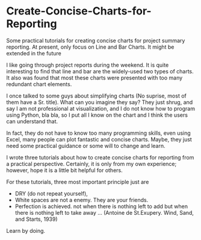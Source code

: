 # Create-Concise-Charts-for-Reporting

Some practical tutorials for creating concise charts for project summary reporting. 
At present, only focus on Line and Bar Charts. 
It might be extended in the future

I like going through project reports during the weekend. 
It is quite interesting to find that line and bar are the widely-used two types of charts. 
It also was found that most these charts were presented with too many redundant chart elements.

I once talked to some guys about simplifying charts (No suprise, most of them have a Sr. title). 
What can you imagine they say? 
They just shrug, and say I am not professional at visualization, 
and I do not know how to program using Python, bla bla,
so I put all I know on the chart and I think the users can understand that. 

In fact, they do not have to know too many programming skills, 
even using Excel, many people can plot fantastic and concise charts. 
Maybe, they just need some practical guidance or some will to change and learn.

I wrote three tutorials about how to create concise charts for reporting from a practical perspective. 
Certainly, it is only from my own experience; however, hope it is a little bit helpful for others.

For these tutorials, three most important principle just are 
- DRY (do not repeat yourself),
- White spaces are not a enemy. They are your friends.
- Perfection is achieved. not when there is nothing left to add but when there is nothing left to take away ... 
  (Antoine de St.Exupery. Wind, Sand, and Starts, 1939)

Learn by doing.
